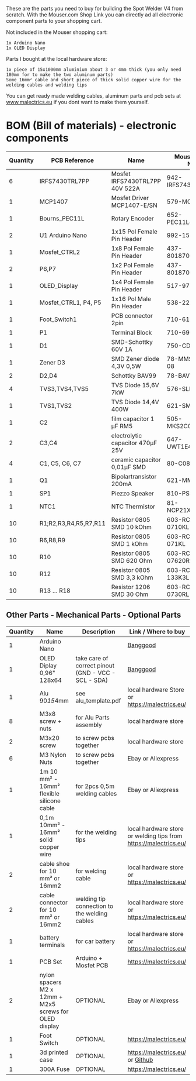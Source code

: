 These are the parts you need to buy for building the Spot Welder V4 from scratch. With the Mouser.com Shop Link you can directly ad all electronic component parts to your shopping cart.

Not included in the Mouser shopping cart:

    1x Arduino Nano
    1x OLED Display

Parts I bought at the local hardware store:

    1x piece of 15x1000mm aluminium about 3 or 4mm thick (you only need 180mm for to make the two aluminum parts)
    Some 16mm² cable and short piece of thick solid copper wire for the welding cables and welding tips

You can get ready made welding cables, aluminum parts and pcb sets at www.malectrics.eu if you dont want to make them yourself.

# BOM (Bill of materials) - electronic components


|Quantity |PCB Reference         |Name                             |Mouser.com Part Number    |
|---------|----------------------|---------------------------------|--------------------------|
|6        |IRFS7430TRL7PP        |Mosfet IRFS7430TRL7PP 40V 522A   |942-IRFS7430TRL7PP        |
|1        |MCP1407               |Mosfet Driver MCP1407-E/SN       |579-MCP1407-E/SN          |
|1        |Bourns_PEC11L         |Rotary Encoder                   |652-PEC11L4220FS0015      |
|2        |U1 Arduino Nano       |1x15 Pol Female Pin Header       |992-15FX1-254MM           |
|1        |Mosfet_CTRL2          |1x8 Pol Female Pin Header        |437-8018700810001101      |
|2        |P6,P7                 |1x2 Pol Female Pin Header        |437-8018700210001101      |
|1        |OLED_Display          |1x4 Pol Female Pin Header        |517-974-01-04-RK          |
|1        |Mosfet_CTRL1, P4, P5  |1x16 Pol Male Pin Header         |538-22-28-4160            |
|1        |Foot_Switch1          |PCB connector 2pin               |710-61900211121           |
|1        |P1                    |Terminal Block                   |710-691214110002          |
|1        |D1                    |SMD-Schottky 60V 1A              |750-CDBA160-G             |
|1        |Zener D3              |SMD Zener diode 4,3V 0,5W        |78-MMSZ4687-E3-08         |
|2	      |D2,D4	             |Schottky BAV99	               |78-BAV99-E3-08            |
|4	      |TVS3,TVS4,TVS5	     |TVS Diode 15,6V 7kW	           |576-SLD8S14A              |
|1	      |TVS1,TVS2	         |TVS Diode 14,4V 400W	           |621-SMAJ13A-13-F          |
|1	      |C2	                 |film capacitor 1 µF RM5	       |505-MKS2C041001FMSSD      |
|2        |C3,C4                 |electrolytic capacitor 470µF 25V |647-UWT1E471MNL1S         |
|4        |C1, C5, C6, C7        |ceramic capacitor 0,01µF SMD     |80-C0805C103J5R           |
|1        |Q1                    |Bipolartransistor 200mA          |621-MMBT3904-F            |
|1        |SP1                   |Piezzo Speaker                   |810-PS1240P02BT           |
|1        |NTC1                  |NTC Thermistor                   |81-NCP21XV103J03RA        |
|10       |R1;R2,R3,R4,R5,R7,R11 |Resistor 0805 SMD  10 kOhm       |603-RC0805FR-0710KL       |
|10       |R6,R8,R9              |Resistor 0805 SMD  1 kOhm        |603-RC0805FR-071KL        |
|10       |R10                   |Resistor 0805 SMD  620 Ohm       |603-RC0805FR-07620RL      |
|10       |R12                   |Resistor 0805 SMD  3,3 kOhm      |603-RC0805FR-133K3L       |
|10       |R13 … R18             |Resistor 1206 SMD  30 Ohm        |603-RC1206FR-0730RL       |


## Other Parts - Mechanical Parts - Optional Parts

| Quantity | Name           | Description                  | Link / Where to buy              |
|----------|----------------|------------------------------|----------------------------------|
| 1        | Arduino Nano                                           |                                                     | [Banggood](https://ban.ggood.vip/15P6G)|
| 1        | OLED Diplay 0,96" 128x64                               | take care of correct pinout (GND - VCC - SCL - SDA) | [Banggood](https://ban.ggood.vip/15P6J) |
| 1        | Alu 90*15*4mm                                          | see alu_template.pdf                                | local hardware Store or  https://malectrics.eu/  |    
| 8        | M3x8 screw + nuts                                      | for Alu Parts assembly                              | local hardware store                     |
| 2        | M3x20 screw                                            | to screw pcbs together                              | local hardware store                  |
| 6        | M3 Nylon Nuts                                          | to screw pcbs together                              | Ebay or Aliexpress                      |
| 1        | 1m 10 mm² - 16mm² flexible silicone cable              | for 2pcs 0,5m welding cables                        | Ebay or Aliexpress                      |
| 1        | 0,1m 10mm² - 16mm² solid copper wire                   | for the welding tips                                | local hardware store or welding tips from https://malectrics.eu/     |
| 2        | cable shoe for 10 mm² or 16mm2                         | for welding cable                                   | local hardware store or https://malectrics.eu/           |
| 2        | cable connector for 10 mm² or 16mm2                    | welding tip connection to the welding cables        | local hardware store or https://malectrics.eu/        |
| 1        | battery terminals                                      | for car battery                                     | local hardware store or https://malectrics.eu/           |
| 1        | PCB Set                                                | Arduino + Mosfet PCB                                | https://malectrics.eu/                                   |
| 2        | nylon spacers M2 x 12mm + M2x5 screws for OLED display | OPTIONAL                                            | Ebay or Aliexpress                  |
| 1        | Foot Switch                                            | OPTIONAL                                            | https://malectrics.eu/                                |
| 1        | 3d printed case                                        | OPTIONAL                                    | https://malectrics.eu/ or [Github](https://github.com/KaeptnBalu/Arduino_Spot_Welder_V4/tree/main/Parts/Spot_Welder_V4_Case) |
| 1        | 300A Fuse                                              | OPTIONAL                                            | https://malectrics.eu/        
